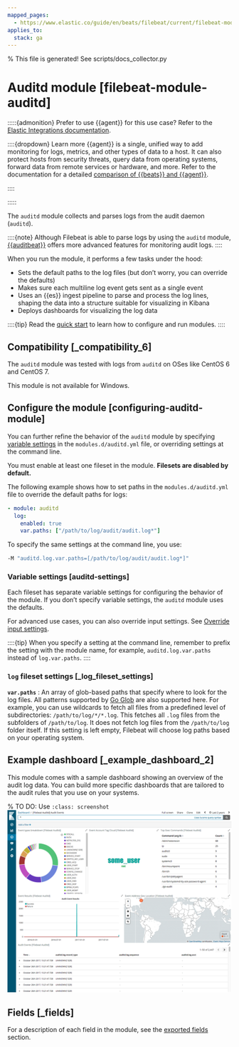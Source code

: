 ```yaml
---
mapped_pages:
  - https://www.elastic.co/guide/en/beats/filebeat/current/filebeat-module-auditd.html
applies_to:
  stack: ga
---
```


% This file is generated! See scripts/docs_collector.py

# Auditd module [filebeat-module-auditd]

:::::{admonition} Prefer to use {{agent}} for this use case?
Refer to the [Elastic Integrations documentation](integration-docs://reference/auditd/index.md).

::::{dropdown} Learn more
{{agent}} is a single, unified way to add monitoring for logs, metrics, and other types of data to a host. It can also protect hosts from security threats, query data from operating systems, forward data from remote services or hardware, and more. Refer to the documentation for a detailed [comparison of {{beats}} and {{agent}}](docs-content://reference/fleet/index.md).

::::


:::::


The `auditd` module collects and parses logs from the audit daemon (`auditd`).

::::{note}
Although Filebeat is able to parse logs by using the `auditd` module, [{{auditbeat}}](/reference/auditbeat/auditbeat-module-auditd.md) offers more advanced features for monitoring audit logs.
::::


When you run the module, it performs a few tasks under the hood:

* Sets the default paths to the log files (but don’t worry, you can override the defaults)
* Makes sure each multiline log event gets sent as a single event
* Uses an {{es}} ingest pipeline to parse and process the log lines, shaping the data into a structure suitable for visualizing in Kibana
* Deploys dashboards for visualizing the log data

::::{tip}
Read the [quick start](/reference/filebeat/filebeat-installation-configuration.md) to learn how to configure and run modules.
::::



## Compatibility [_compatibility_6]

The `auditd` module was tested with logs from `auditd` on OSes like CentOS 6 and CentOS 7.

This module is not available for Windows.


## Configure the module [configuring-auditd-module]

You can further refine the behavior of the `auditd` module by specifying [variable settings](#auditd-settings) in the `modules.d/auditd.yml` file, or overriding settings at the command line.

You must enable at least one fileset in the module. **Filesets are disabled by default.**

The following example shows how to set paths in the `modules.d/auditd.yml` file to override the default paths for logs:

```yaml
- module: auditd
  log:
    enabled: true
    var.paths: ["/path/to/log/audit/audit.log*"]
```

To specify the same settings at the command line, you use:

```sh
-M "auditd.log.var.paths=[/path/to/log/audit/audit.log*]"
```


### Variable settings [auditd-settings]

Each fileset has separate variable settings for configuring the behavior of the module. If you don’t specify variable settings, the `auditd` module uses the defaults.

For advanced use cases, you can also override input settings. See [Override input settings](/reference/filebeat/advanced-settings.md).

::::{tip}
When you specify a setting at the command line, remember to prefix the setting with the module name, for example, `auditd.log.var.paths` instead of `log.var.paths`.
::::



### `log` fileset settings [_log_fileset_settings]

**`var.paths`**
:   An array of glob-based paths that specify where to look for the log files. All patterns supported by [Go Glob](https://golang.org/pkg/path/filepath/#Glob) are also supported here. For example, you can use wildcards to fetch all files from a predefined level of subdirectories: `/path/to/log/*/*.log`. This fetches all `.log` files from the subfolders of `/path/to/log`. It does not fetch log files from the `/path/to/log` folder itself. If this setting is left empty, Filebeat will choose log paths based on your operating system.


## Example dashboard [_example_dashboard_2]

This module comes with a sample dashboard showing an overview of the audit log data. You can build more specific dashboards that are tailored to the audit rules that you use on your systems.

% TO DO: Use `:class: screenshot`
![kibana audit auditd](images/kibana-audit-auditd.png)

## Fields [_fields]

For a description of each field in the module, see the [exported fields](/reference/filebeat/exported-fields-auditd.md) section.
